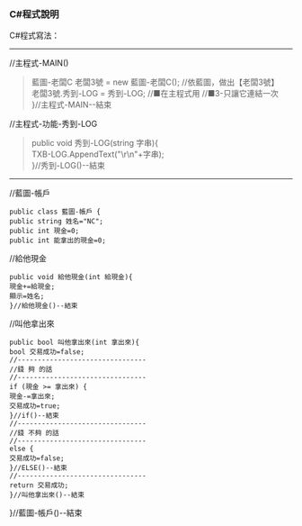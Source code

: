 ### C#程式說明

C#程式寫法：

---
//主程式-MAIN()
> 藍圖-老闆C 老闆3號 = new 藍圖-老闆C();	//依藍圖，做出【老闆3號】  
> 老闆3號.秀到-LOG = 秀到-LOG;		//■在主程式用	//■3-只讓它連結一次  
> }//主程式-MAIN--結束

//主程式-功能-秀到-LOG
> public void 秀到-LOG(string 字串){  
> TXB-LOG.AppendText("\r\n"+字串);  
> }//秀到-LOG()--結束

---
//藍圖-帳戶

```
public class 藍圖-帳戶 {
public string 姓名="NC";
public int 現金=0;
public int 能拿出的現金=0;
```

//給他現金
```
public void 給他現金(int 給現金){
現金+=給現金;
顯示=姓名;
}//給他現金()--結束
```

//叫他拿出來
```
public bool 叫他拿出來(int 拿出來){
bool 交易成功=false;
//--------------------------------
//錢 夠 的話
//--------------------------------
if (現金 >= 拿出來) {
現金-=拿出來;
交易成功=true;
}//if()--結束
//--------------------------------
//錢 不夠 的話
//--------------------------------
else {
交易成功=false;
}//ELSE()--結束
//--------------------------------
return 交易成功;
}//叫他拿出來()--結束
```

}//藍圖-帳戶()--結束


